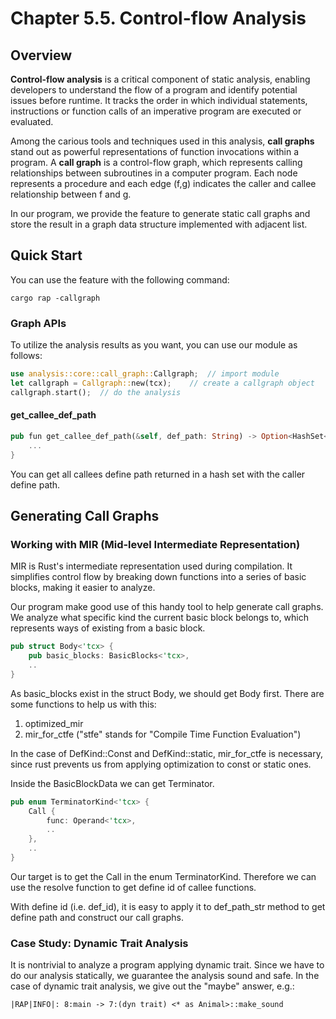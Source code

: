 # Chapter 5.5. Control-flow Analysis

## Overview
**Control-flow analysis** is a critical component of static analysis, enabling developers to understand the flow of a program and identify potential issues before runtime. It tracks the order in which individual statements, instructions or function calls of an imperative program are executed or evaluated. 

Among the carious tools and techniques used in this analysis, **call graphs** stand out as powerful representations of function invocations within a program. A **call graph** is a control-flow graph, which represents calling relationships between subroutines in a computer program. Each node represents a procedure and each edge (f,g) indicates the caller and callee relationship between f and g. 

In our program, we provide the feature to generate static call graphs and store the result in a graph data structure implemented with adjacent list.

## Quick Start

You can use the feature with the following command:

```shell
cargo rap -callgraph
```

### Graph APIs

To utilize the analysis results as you want, you can use our module as follows:
```rust
use analysis::core::call_graph::Callgraph;  // import module
let callgraph = Callgraph::new(tcx);    // create a callgraph object
callgraph.start();  // do the analysis
```

#### get_callee_def_path

```rust
pub fun get_callee_def_path(&self, def_path: String) -> Option<HashSet<String>>{
    ...
}
```

You can get all callees define path returned in a hash set with the caller define path.

## Generating Call Graphs

### Working with MIR (Mid-level Intermediate Representation)

MIR is Rust's intermediate representation used during compilation. It simplifies control flow by breaking down functions into a series of basic blocks, making it easier to analyze. 

Our program make good use of this handy tool to help generate call graphs. We analyze what specific kind the current basic block belongs to, which represents ways of existing from a basic block. 

```rust
pub struct Body<'tcx> {
    pub basic_blocks: BasicBlocks<'tcx>,
    ..
}

```

As basic_blocks exist in the struct Body, we should get Body first. There are some  functions to help us with this:
1. optimized_mir
2. mir_for_ctfe ("stfe" stands for "Compile Time Function Evaluation")

In the case of DefKind::Const and DefKind::static, mir_for_ctfe is necessary, since rust prevents us from applying optimization to const or static ones.

Inside the BasicBlockData we can get Terminator.

```rust
pub enum TerminatorKind<'tcx> {
    Call {
        func: Operand<'tcx>,
        ..
    },
    ..
}
```

Our target is to get the Call in the enum TerminatorKind. Therefore we can use the resolve function to get define id of callee functions.

With define id (i.e. def_id), it is easy to apply it to def_path_str method to get define path and construct our call graphs.


### Case Study: Dynamic Trait Analysis


It is nontrivial to analyze a program applying dynamic trait. Since we have to do our analysis statically, we guarantee the analysis sound and safe. In the case of dynamic trait analysis, we give out the "maybe" answer, e.g.:
```
|RAP|INFO|: 8:main -> 7:(dyn trait) <* as Animal>::make_sound
```
